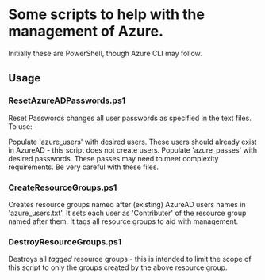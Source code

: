 # Some scripts to help with the management of Azure.
Initially these are PowerShell, though Azure CLI may follow.

## Usage
### ResetAzureADPasswords.ps1
Reset Passwords changes all user passwords as specified in the
text files. To use: -

Populate 'azure_users' with desired users. These users should already exist in AzureAD - this script does not create users.
Populate 'azure_passes' with desired passwords. These passes may need to meet complexity requirements.
Be very careful with these files.

### CreateResourceGroups.ps1
Creates resource groups named after (existing) AzureAD users names in 'azure_users.txt'. It sets each user as 'Contributer' of the resource group named after them.
It tags all resource groups to aid with management.

### DestroyResourceGroups.ps1
Destroys all *tagged* resource groups - this is intended to limit the scope of this script to only the groups created by the above resource group. 
